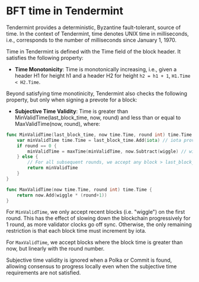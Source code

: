 # BFT time in Tendermint 

Tendermint provides a deterministic, Byzantine fault-tolerant, source of time.
In the context of Tendermint, time denotes UNIX time in milliseconds, i.e.,
corresponds to the number of milliseconds since January 1, 1970.

Time in Tendermint is defined with the Time field of the block header. 
It satisfies the following property:

- **Time Monotonicity**: Time is monotonically increasing, i.e., given 
a header H1 for height h1 and a header H2 for height `h2 = h1 + 1`, `H1.Time < H2.Time`.

Beyond satisfying time monotinicity, Tendermint also checks the following
property, but only when signing a prevote for a block:

- **Subjective Time Validity**: Time is greater than MinValidTime(last_block_time,
  now, round) and less than or equal to MaxValidTime(now, round), where:

```go
func MinValidTime(last_block_time, now time.Time, round int) time.Time {
	var minValidTime time.Time = last_block_time.Add(iota) // iota provided by consensus params
	if round == 0 {
		minValidTime = maxTime(minValidTime, now.Subtract(wiggle) // wiggle provided by consensus params
	} else {
		// For all subsequent rounds, we accept any block > last_block_time+iota.
		return minValidTime
	}
}

func MaxValidTime(now time.Time, round int) time.Time {
	return now.Add(wiggle * (round+1))
}
```

For `MinValidTime`, we only accept recent blocks (i.e. "wiggle") on the first
round.  This has the effect of slowing down the blockchain progressively for 1
round, as more validator clocks go off sync.  Otherwise, the only remaining
restriction is that each block time must increment by iota.

For `MaxValidTime`, we accept blocks where the block time is greater than now, but
linearly with the round number.

Subjective time validity is ignored when a Polka or Commit is found, allowing
consensus to progress locally even when the subjective time requirements are not satisfied.
